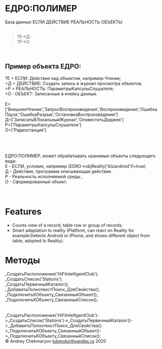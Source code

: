 # ЕДРО:ПОЛИМЕР
База данных ЕСЛИ ДЕЙСТВИЕ РЕАЛЬНОСТЬ ОБЪЕКТЫ <br/>
<br/>
>?Е->Д:<br/>
>?Р->О<br/>
<br/>

## Пример объекта ЕДРО:<br/>
?Е = ЕСЛИ: Действие над объектом, например Чтение;<br/>
=Д = ДЕЙСТВИЕ: Создать запись в журнал просмотра объектов;<br/>
=Р = РЕАЛЬНОСТЬ: ПараметрыКапсулыСлушателя;<br/>
=О : ОБЪЕКТ: Записанные в ячейку данные.<br/>
<br/>
E=['ВнешнееЧтение','ЗапросВоспроизведения','Воспроизведение','ОшибкаПауза','ОшибкаРазрыв','ОстановкаВоспроизведения']<br/>
Д=['ЗаписатьВЛокальныйЖурнал','ОповеститьДиджея']<br/>
Р=['ПараметрыКапсулыСлушателя']<br/>
О=['Радиостанция']<br/>
<br/>
<br/>
<br/>
<br/>
ЕДРО:ПОЛИМЕР, может обрабатывать хранимые объекты следующего вида:<br/>
Е - ЕСЛИ, условие, например (EDRO->objReality['bIzandroid']!=true)<br/>
Д - Действие, программа описывающая действие.<br/>
Р - Реальность исполняемой среды , <br/>
О - Сформированный объект.<br/><br/>
<br/>

# Features


* Counts view of a record, table row or group of records.
* Smart adaptation to reality (Platform, can react on Reality for example:Detects Android or iPhone, and shows different object from table, adopted to Reality).

# Методы
_СоздатьРасположение('HiFiIntelligentClub');<br/>
_СоздатьСписок('Stations');<br/>
_СоздатьПервичныйКаталог();<br/>
_ДобавитьПолнотекстПоиск_ДляСвойства();<br/>
_ПодключитьКОбъекту_СвязанныйОбъект();<br/>
_ПодключитьКОбъекту_СвязанныйСписок();<br/>
<br/><br/>
_СоздатьРасположение('HiFiIntelligentClub')->_СоздатьСписок('Stations')->_СоздатьПервичныйКаталог()->_ДобавитьПолнотекстПоиск_ДляСвойства()->_ПодключитьКОбъекту_СвязанныйОбъект()->_ПодключитьКОбъекту_СвязанныйСписок();<br/>
© Andrey Chekmaryov tubmulur@yandex.ru 2020<br/>




